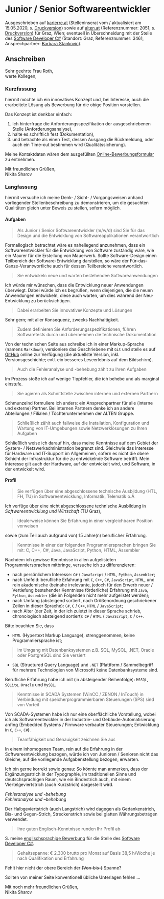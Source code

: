 # Junior / Senior Softwareentwickler

Ausgeschrieben auf [karierre.at](https://www.karriere.at/jobs/5326814) (Stelleninserat vom / aktualisiert am 15.05.2020, s. [Druckversion](media/karriere.at.pdf)) sowie auf [alten.at](https://www.alten.at/karriere/jobs/2051-junior-senior-software-entwicklung-ker/) (Referenznummer: 2051, s. [Druckversion](media/alten.at.pdf)) für Graz, Wien; eventuell in Überschneidung mit der Stelle des [Software Developer C#](https://github.com/nikita-sharov/docs/blob/master/applications-for-employment/alten/software-developer-csharp/motivational-letter.md) (Standort: Graz, Referenznummer: 3461, Ansprechpartner: [Barbara Stankovic](mailto:career@de.alten.com)).

## Anschreiben

Sehr geehrte Frau Roth,  
werte Kollegen,

### Kurzfassung

hiermit möchte ich ein innovatives Konzept und, bei Interesse, auch die erarbeitete Lösung als Bewerbung für die obige Position vorstellen.

Das Konzept ist denkbar einfach: 

1. Ich hinterfrage die Anforderungsspezifikation der ausgeschriebenen Stelle (Anforderungsanalyse), 
2. halte es schriftlich fest (Dokumentation), 
3. und betrachte als einen Test, dessen Ausgang die Rückmeldung, oder auch ein Time-out bestimmen wird (Qualitätssicherung).

Meine Kontaktdaten wären dem ausgefüllten [Online-Bewerbungsformular](https://www.alten.at/karriere/bewerbung/2051/ALT/KAT) zu entnehmen.

Mit freundlichen Grüßen,  
Nikita Sharov

### Langfassung

hiermit versuche ich meine Denk- / Sicht- / Vorgangsweisen anhand vorliegender Stellenbeschreibung zu demonstrieren, um die gesuchten Qualitäten gleich unter Beweis zu stellen, sofern möglich.

#### Aufgaben

> Als Junior / Senior Softwareentwickler (m/w/d) sind Sie für das Design und die Entwicklung von Softwareapplikationen verantwortlich

Formallogisch betrachtet wäre es naheliegend anzunehmen, dass ein Softwareentwickler für die Entwicklung von Software zuständig wäre, wie ein Maurer für die Erstellung von Mauerwerk. Sollte Software-Design einen Teilbereich der Software-Entwicklung darstellen, so wäre der Für-das-Ganze-Verantwortliche auch für dessen Teilbereiche verantwortlich.

> Sie entwickeln neue und warten bestehende~~n~~ Softwareanwendungen

Ich würde mir wünschen, dass die Entwicklung neuer Anwendungen überwiegt. Dabei würde ich es begrüßen, wenn diejenigen, die die neuen Anwendungen entwickeln, diese auch warten, um dies während der Neu-Entwicklung zu berücksichtigen.

> Dabei erarbeiten Sie innovative~~r~~ Konzepte und Lösungen

Sehr gern; mit aller Konsequenz, zwecks Nachhaltigkeit.

> Zudem definieren Sie Anforderungsspezifikationen, führen Softwaretests durch und übernehmen die technische Dokumentation

Von der technischen Seite aus schreibe ich in einer Markup-Sprache (namens `Markdown`), versioniere das Geschriebene mit `Git` und stelle es auf [GitHub](https://github.com/nikita-sharov/docs.de-de/blob/master/applications-for-employment/alten/junior-senior-softwareentwickler/motivational-letter.md) online zur Verfügung (die aktuellste Version, inkl. Versionsgeschichte; evtl. ein besseres Leseerlebnis auf dem Bildschirm).

> Auch die Fehleranalyse und -behebung zählt zu Ihren Aufgaben

Im Prozess stoße ich auf wenige Tippfehler, die ich behebe und als marginal einstufe.

> Sie agieren als Schnittstelle zwischen internen und externen Partnern

Schmunzelnd formuliere ich anders: ein Ansprechpartner für alle (interne und externe) Partner. Bei internen Partnern denke ich an andere Abteilungen / Filialen / Töchterunternehmen der ALTEN Gruppe.

> Schließlich zählt auch fallweise die Installation, Konfiguration und Wartung von IT-Umgebungen sowie Netzwerklösungen zu Ihren Aufgaben

Schließlich weise ich darauf hin, dass meine Kenntnisse auf dem Gebiet der System- / Netzwerkadministration begrenzt sind. Gleichwie das Interesse für Hardware und IT-Support im Allgemeinen, sofern es nicht die obere Schicht der Infrastruktur für die zu entwickelnde Software betrifft. Mein Interesse gilt auch der Hardware, auf der entwickelt wird, und Software, in der entwickelt wird.

#### Profil

> Sie verfügen über eine abgeschlossene technische Ausbildung (HTL, FH, TU) in Softwareentwicklung, Informatik, Telematik o.Ä.

Ich verfüge über eine nicht abgeschlossene technische Ausbildung in *Softwareentwicklung und Wirtschaft* (TU Graz),

> Idealerweise können Sie Erfahrung in einer vergleichbaren Position vorweisen

sowie (zum Teil auch aufgrund von) 15 Jahre(n) beruflicher Erfahrung.

> Kenntnisse in einer der folgenden Programmiersprachen bringen Sie mit: C, C++, C#, Java, JavaScript, Python, HTML, Assembler

Nachdem ich gewisse Kenntnisse in allen aufgelisteten Programmiersprachen mitbringe, versuche ich zu differenzieren:

- nach persönlichem Interesse: `C#` / `JavaScript` / `HTML`, `Python`, `Assembler`;
- nach Umfeld: berufliche Erfahrung mit `C`, `C++`, `C#`, `JavaScript`, `HTML`, und rein akademische (beinahe irrelevante, jedoch für den Erwerb neuer / Vertiefung bestehender Kenntnisse förderliche) Erfahrung mit `Java`, `Python`, `Assembler` (die im Folgenden nicht mehr aufgelistet werden);
- nach Umfang (absteigend sortiert, nach Größenordnung geschriebener Zeilen in dieser Sprache): `C#`, `C` / `C++`, `HTML` / `JavaScript`;
- nach Alter (der Zeit, in der ich zuletzt in dieser Sprache schrieb, chronologisch absteigend sortiert): `C#` / `HTML` / `JavaScript`, `C` / `C++`.

Bitte beachten Sie, dass

- `HTML` (Hypertext Markup Language), strenggenommen, keine Programmiersprache ist;

> Im Umgang mit Datenbanksystemen z.B. SQL, MySQL, .NET, Oracle oder PostgreSQL sind Sie versiert

- `SQL` (Structured Query Language) und `.NET` (Plattform / Sammelbegriff für mehrere Technologien von Microsoft) keine Datenbanksysteme sind.

Berufliche Erfahrung habe ich mit (in absteigender Reihenfolge): `MSSQL`, `SQLite`, `Oracle` und `MySQL`.

> Kenntnisse in SCADA Systemen (WinCC / ZENON / InTouch) in Verbindung mit speicherprogrammierbaren Steuerungen (SPS) sind von Vorteil

Von SCADA-Systemen habe ich nur eine oberflächliche Vorstellung, wobei ich als Softwareentwickler in der Industrie- und Gebäude-Automatisierung anfing (Embedded Systems / Firmware verbauter Steuerungen; Entwicklung in `C`, `C++`, `C#`).

> Teamfähigkeit und Genauigkeit zeichnen Sie aus

In einem inhomogenen Team, rein auf die Erfahrung in der Softwareentwicklung bezogen, würde ich von Junioren / Senioren nicht das Gleiche, auf die vorliegende Aufgabenstellung bezogen, erwarten.

Ich bin gerne korrekt sowie genau: So könnte man anmerken, dass der Ergänzungsstrich in der Typographie, im traditionellen Sinne und deutschsprachigen Raum, wie ein Bindestrich auch, mit einem Viertelgeviertstrich (auch Kurzstrich) dargestellt wird.

_Fehleranalyse und -behebung_  
_Fehleranalyse und –behebung_

Der Halbgeviertstrich (auch Langstrich) wird dagegen als Gedankenstrich, Bis- und Gegen-Strich, Streckenstrich sowie bei glatten Währungsbeträgen verwendet.

> Ihre guten Englisch-Kenntnisse runden Ihr Profil ab

S. meine [englischsprachige Bewerbung](https://github.com/nikita-sharov/docs/blob/master/applications-for-employment/alten/software-developer-csharp/motivational-letter.md) für die Stelle des [Software Developer C#](https://www.alten.at/en/career/jobs/3461-software-developer-c--.net-oracle-semiconductor-bst).

> Gehaltsspanne: € 2.300 brutto pro Monat auf Basis 38,5 h/Woche je nach Qualifikation und Erfahrung

Fehlt hier nicht der obere Bereich der ~~(Von-bis-)~~ Spanne?

Sollten von meiner Seite konventionell übliche Unterlagen fehlen ...

Mit noch mehr freundlichen Grüßen,  
Nikita Sharov